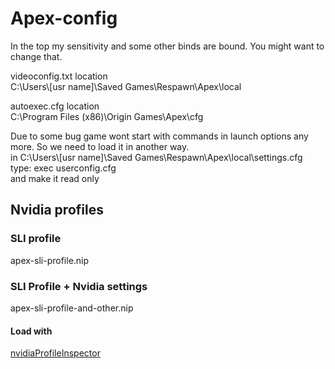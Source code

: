 # Apex-config   

In the top my sensitivity and some other binds are bound. You might want to change that.   

videoconfig.txt location   
C:\Users\\[usr name]\Saved Games\Respawn\Apex\local   

autoexec.cfg location   
C:\Program Files (x86)\Origin Games\Apex\cfg   
    
Due to some bug game wont start with commands in launch options any more. So we need to load it in another way.   
in C:\Users\\[usr name]\Saved Games\Respawn\Apex\local\settings.cfg    
type: exec userconfig.cfg    
and make it read only

## Nvidia profiles ##
### SLI profile ###
apex-sli-profile.nip

### SLI Profile + Nvidia settings ###
apex-sli-profile-and-other.nip

#### Load with #####
[nvidiaProfileInspector](https://github.com/Orbmu2k/nvidiaProfileInspector/releases)
